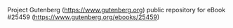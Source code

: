 Project Gutenberg (https://www.gutenberg.org) public repository for eBook #25459 (https://www.gutenberg.org/ebooks/25459)
